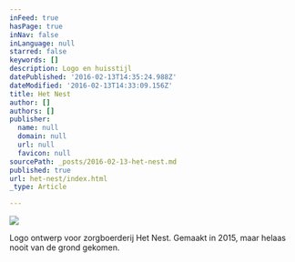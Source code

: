 ```yaml
---
inFeed: true
hasPage: true
inNav: false
inLanguage: null
starred: false
keywords: []
description: Logo en huisstijl
datePublished: '2016-02-13T14:35:24.988Z'
dateModified: '2016-02-13T14:33:09.156Z'
title: Het Nest
author: []
authors: []
publisher:
  name: null
  domain: null
  url: null
  favicon: null
sourcePath: _posts/2016-02-13-het-nest.md
published: true
url: het-nest/index.html
_type: Article

---
```

![](https://the-grid-user-content.s3-us-west-2.amazonaws.com/a6e998c4-8681-414b-a174-b72c5dd65aa5.jpg)

Logo ontwerp voor zorgboerderij Het Nest.  Gemaakt in 2015, maar helaas nooit van de grond gekomen.